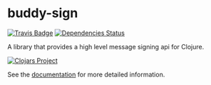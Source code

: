 # buddy-sign

[![Travis Badge](https://img.shields.io/travis/funcool/buddy-sign.svg?style=flat)](https://travis-ci.org/funcool/buddy-sign "Travis Badge")
[![Dependencies Status](http://jarkeeper.com/funcool/buddy-sign/status.svg)](http://jarkeeper.com/funcool/buddy-sign)

A library that provides a high level message signing api for Clojure.

[![Clojars Project](http://clojars.org/buddy/buddy-sign/latest-version.svg)](http://clojars.org/buddy/buddy-sign)

See the [documentation](https://funcool.github.io/buddy-sign/latest/) for more detailed
information.
